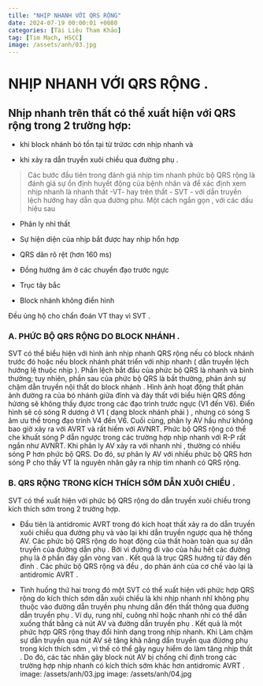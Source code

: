 ```yaml
---
tille: "NHỊP NHANH VỚI QRS RỘNG"
date: 2024-07-19 00:00:01 +0080
categories: [Tài Liệu Tham Khảo]
tag: [Tim Mạch, HSCC]
image: /assets/anh/03.jpg
---
```

# NHỊP NHANH VỚI QRS RỘNG .

## Nhịp nhanh trên thất có thể xuất hiện với QRS rộng trong 2 trường hợp:

 -  khi block nhánh bó tồn tại từ trứơc cơn nhịp nhanh và
   
   -  khi xảy ra dẫn truyền xuôi chiều qua đường phụ .

> Các bước đầu tiên trong đánh giá nhịp tim nhanh phức bộ QRS rộng là
> đánh giá sự ổn định huyết động của bệnh nhân và để xác định xem nhịp
> nhanh là nhanh thất -VT- hay trên thất - SVT - với dẫn truyền lệch
> hướng hay dẫn qua đường phu. Một cách ngắn gọn , với các dấu hiệu sau

- Phân ly nhỉ thất
   
- Sự hiện diện của nhịp bắt được hay nhịp hổn hợp
   
- QRS dãn rõ rệt (hơn 160 ms)
   
- Đồng hướng âm ở các chuyển đạo trước ngực
   
- Trục tây bắc
   
- Block nhánh không điển hình

Đều ủng hộ cho chẩn đoán VT thay vì SVT .

### A. PHỨC BỘ QRS RỘNG DO BLOCK NHÁNH .

SVT có thể biểu hiện với hình ảnh nhịp nhanh QRS rộng nếu có block nhánh trước đó hoặc nếu block nhánh phát triển với nhịp nhanh ( dẫn truyền lệch hướng lệ thuộc nhịp ). 
Phần lệch bắt đầu của phức bộ QRS là nhanh và bình thường; tuy nhiên, phần sau của phức bộ QRS là bất thường, phản ánh sự chậm dẫn truyền nội thất do block nhánh . Hình ảnh hoạt động thất phản ảnh đường ra của bó nhánh giữa đỉnh và đáy thất với biểu hiện QRS đồng hứơng sẽ không thấy đựơc trong các đạo trình trước ngực (V1 đến V6). 
Điển hình sẽ có sóng R dương ở V1 ( dạng block nhánh phải ) , nhưng có sóng S âm ưu thế trong đạo trình V4 đến V6. Cuối cùng, phân ly AV hầu như không bao giờ xảy ra với AVRT và rất hiếm với AVNRT. Phức bộ QRS rộng có thể che khuất sóng P dẫn ngược trong các trường hợp nhịp nhanh với R-P rất ngắn như AVNRT. 
Khi phân ly AV xảy ra với nhanh nhỉ , thường có nhiều sóng P hơn phức bộ QRS. Do đó, sự phân ly AV với nhiều phức bộ QRS hơn sóng P cho thấy VT là nguyên nhân gây ra nhịp tim nhanh có QRS rộng.

### B. QRS RỘNG TRONG KÍCH THÍCH SỚM DẪN XUÔI CHIỀU .

SVT có thể xuất hiện với phức bộ QRS rộng do dẫn truyền xuôi chiều trong kích thích sớm trong 2 trường hợp.

- Đầu tiên là antidromic AVRT trong đó kích hoạt thất xảy ra do dẫn truyền xuôi chiều qua đường phụ và vào lại khi dẫn truyền ngược qua hệ thống AV. Các phức bộ QRS rộng do hoạt động của thất hoàn toàn qua sự dẫn truyền của đường dẫn phụ . Bởi vì đường đi vào của hầu hết các đường phụ là ở phần đáy gần vòng van . Kết quả là trục QRS hướng từ đáy đến đỉnh . Các phức bộ QRS rộng và đều , do phản ánh của cơ chế vào lại là antidromic AVRT .

- Tình huống thứ hai trong đó một SVT có thể xuất hiện với phức hợp QRS rộng do kích thích sớm dẫn xuôi chiều là khi nhịp nhanh nhĩ không phụ thuộc vào đường dẫn truyền phụ nhưng dẫn đến thất thông qua đường dẫn truyền phụ . Ví dụ, rung nhĩ, cuông nhĩ hoặc nhanh nhỉ có thể dẫn xuống thất bằng cả nút AV và đường dẫn truyền phụ . Kết quả là một phức hợp QRS rộng thay đổi hình dạng trong nhịp nhanh. Khi Làm chậm sự dẫn truyền qua nút AV sẽ tăng khả năng dẩn truyền qua đừơng phụ trong kích thích sớm , vì thế có thể gây nguy hiểm do làm tăng nhịp thất . Do đó, các tác nhân gây block nút AV bị chống chỉ định trong các trường hợp nhịp nhanh có kích thích sớm khác hơn antidromic AVRT .
image: /assets/anh/03.jpg
image: /assets/anh/04.jpg